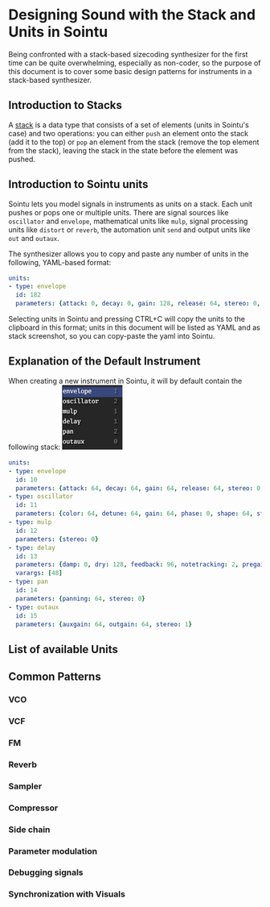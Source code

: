 # Designing Sound with the Stack and Units in Sointu

Being confronted with a stack-based sizecoding synthesizer for the first time can be quite overwhelming, especially as non-coder, so the purpose of this document is to cover some basic design patterns for instruments in a stack-based synthesizer.

## Introduction to Stacks

A [stack](https://en.wikipedia.org/wiki/Stack_(abstract_data_type)) is a data type that consists of a set of elements (units in Sointu's case) and two operations: you can either `push` an element onto the stack (add it to the top) or `pop` an element from the stack (remove the top element from the stack), leaving the stack in the state before the element was pushed.

## Introduction to Sointu units

Sointu lets you model signals in instruments as units on a stack. Each unit pushes or pops one or multiple units. There are signal sources like `oscillator` and `envelope`, mathematical units like `mulp`, signal processing units like `distort` or `reverb`, the automation unit `send` and output units like `out` and `outaux`.

The synthesizer allows you to copy and paste any number of units in the following, YAML-based format:
```yaml
units:
- type: envelope
  id: 182
  parameters: {attack: 0, decay: 0, gain: 128, release: 64, stereo: 0, sustain: 128}
```
Selecting units in Sointu and pressing CTRL+C will copy the units to the clipboard in this format; units in this document will be listed as YAML and as stack screenshot, so you can copy-paste the yaml into Sointu.

## Explanation of the Default Instrument

When creating a new instrument in Sointu, it will by default contain the following stack:
![Screenshot of the default instrument stack in Sointu](images/default_instrument.png?raw=true)
```yaml
units:
- type: envelope
  id: 10
  parameters: {attack: 64, decay: 64, gain: 64, release: 64, stereo: 0, sustain: 64}
- type: oscillator
  id: 11
  parameters: {color: 64, detune: 64, gain: 64, phase: 0, shape: 64, stereo: 0, transpose: 64, type: 0}
- type: mulp
  id: 12
  parameters: {stereo: 0}
- type: delay
  id: 13
  parameters: {damp: 0, dry: 128, feedback: 96, notetracking: 2, pregain: 40, stereo: 0}
  varargs: [48]
- type: pan
  id: 14
  parameters: {panning: 64, stereo: 0}
- type: outaux
  id: 15
  parameters: {auxgain: 64, outgain: 64, stereo: 1}
```

## List of available Units

## Common Patterns

### VCO
### VCF
### FM
### Reverb
### Sampler
### Compressor
### Side chain
### Parameter modulation
### Debugging signals
### Synchronization with Visuals
